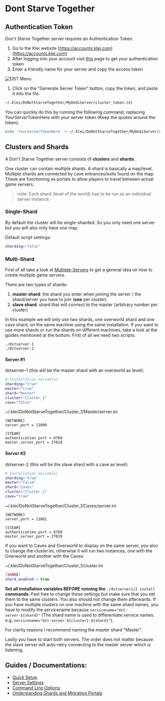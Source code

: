 # Dont Starve Together

## Authentication Token

Don't Starve Together server requires an Authentication Token.

1. Go to the Klei website [https://accounts.klei.com](https://accounts.klei.com)
2. After logging into your account visit [this](https://accounts.klei.com/account/game/servers?game=DontStarveTogether) page to get your authentication token
3. Enter a friendly name for your server and copy the access token

![DST Menu](https://github.com/GameServerManagers/LinuxGSM-Docs/tree/08d994c888c65f0bb5ac3297591c768b92d47dac/games/.gitbook/assets/dst_menu.png)

1. Click on the "Generate Server Token" button, copy the token, and paste it into the file.

```bash
~/.klei/DoNotStarveTogether/MyDediServer/cluster_token.txt
```

You can quickly do this by running the following command, replacing YourServerTokenHere with your server token \(Keep the quotes around the token\).

```bash
echo 'YourServerTokenHere' > ~/.klei/DoNotStarveTogether/MyDediServer/cluster_token.txt
```

## Clusters and Shards

A Don't Starve Together server consists of **clusters** and **shards**.

One cluster can contain multiple shards. A shard is basically a map/level. Multiple shards are connected by cave entrances/exits found on the map. These are functioning as portals to allow players to travel between actual game servers.

> note: Each shard \(level of the world\) has to be run as an individual server instance.

### Single-Shard

By default the cluster will be single-sharded. So you only need one server but you will also only have one map.

Default script settings:

```bash
sharding="false"
```

### Multi-Shard

First of all take a look at [Multiple-Servers](https://docs.linuxgsm.com/features/multiple-game-servers) to get a general idea on how to create multiple game servers.

There are two types of shards:

1. **master shard**: the shard you enter when joining the server / the shard/server you have to join \(**one** per cluster\)
2. **slave shard**: shard that will connect to the master \(arbitrary number per cluster\)

In this example we will only use two shards, one overworld shard and one cave shard, on the same machine using the same installation. If you want to use more shards or run the shards on different machines, take a look at the guides mentioned at the bottom. First of all we need two scripts:

```text
./dstserver-1
./dstserver-2
```

#### Server \#1

dstserver-1 \(this will be the master shard with an overworld as level\):

```bash
# Installation Variables
sharding="true"
master="true"
shard="Master" 
cluster="Cluster_1"
cave="false"
```

~/.klei/DoNotStarveTogether/Cluster\_1/Master/server.ini

```text
[NETWORK]
server_port = 11000

[STEAM]
authentication_port = 8768
master_server_port = 27018
```

#### Server \#2

dstserver-2 \(this will be the slave shard with a cave as level\):

```bash
# Installation Variables
sharding="true"
master="false"
shard="Caves" 
cluster="Cluster_1"
cave="true"
```

~/.klei/DoNotStarveTogether/Cluster\_1/Caves/server.ini

```text
[NETWORK]
server_port = 11001

[STEAM]
authentication_port = 8769
master_server_port = 27019
```

If you want to Caves and Overworld to display on the same server, you also to change the cluster.ini, otherwise it will run two instances, one with the Overworld and another with the Caves:

~/.klei/DoNotStarveTogether/Cluster\_1/cluster.ini

```lua
[SHARD]
shard_enabled = true
```

**Set all installation variables BEFORE running the** `./dstserver1/2 install` **commands.** Feel free to change these settings but make sure that you set them to the same clusters. You also should not change them afterwards. If you have multiple clusters on one machine with the same shard names, you have to modify the servicename because `servicename="dst-server-${shard}"` \(The shard name is used to differentiate service names. e.g. `servicename="dst-server-${cluster}-${shard}"`\).

For clarity reasons I recommend naming the master shard "Master".

Lastly you have to start both servers. The order does not matter because the slave server will auto-retry connecting to the master server which is listening.

## Guides / Documentations:

* [Quick Setup](http://forums.kleientertainment.com/topic/64441-dedicated-server-quick-setup-guide-linux/)
* [Server Settings](http://forums.kleientertainment.com/topic/64552-dedicated-server-settings-guide/)
* [Command Line Options](http://forums.kleientertainment.com/topic/64743-dedicated-server-command-line-options-guide/)
* [Understanding Shards and Migration Portals](http://forums.kleientertainment.com/topic/59174-understanding-shards-and-migration-portals/)

